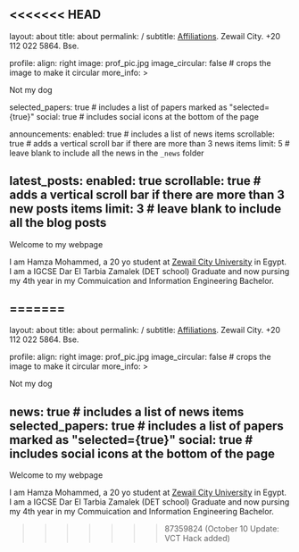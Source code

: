 <<<<<<< HEAD
---
layout: about
title: about
permalink: /
subtitle: <a href='#'>Affiliations</a>. Zewail City. +20 112 022 5864. Bse.

profile:
  align: right
  image: prof_pic.jpg
  image_circular: false # crops the image to make it circular
  more_info: >
    <p>Not my dog</p>

selected_papers: true # includes a list of papers marked as "selected={true}"
social: true # includes social icons at the bottom of the page

announcements:
  enabled: true # includes a list of news items
  scrollable: true # adds a vertical scroll bar if there are more than 3 news items
  limit: 5 # leave blank to include all the news in the `_news` folder

latest_posts:
  enabled: true
  scrollable: true # adds a vertical scroll bar if there are more than 3 new posts items
  limit: 3 # leave blank to include all the blog posts
---
Welcome to my webpage

I am Hamza Mohammed, a 20 yo student at [Zewail City University](https://website.zcltsdev.com/) in Egypt. I am a IGCSE Dar El Tarbia Zamalek (DET school) Graduate and now pursing my 4th year in my Commuication and Information Engineering Bachelor.


<!-- Put your address / P.O. box / other info right below your picture. You can also disable any of these elements by editing `profile` property of the YAML header of your `_pages/about.md`. Edit `_bibliography/papers.bib` and Jekyll will render your [publications page](/al-folio/publications/) automatically.

Link to your social media connections, too. This theme is set up to use [Font Awesome icons](https://fontawesome.com/) and [Academicons](https://jpswalsh.github.io/academicons/), like the ones below. Add your Facebook, Twitter, LinkedIn, Google Scholar, or just disable all of them. -->
=======
---
layout: about
title: about
permalink: /
subtitle: <a href='#'>Affiliations</a>. Zewail City. +20 112 022 5864. Bse.

profile:
  align: right
  image: prof_pic.jpg
  image_circular: false # crops the image to make it circular
  more_info: >
    <p>Not my dog</p>

news: true # includes a list of news items
selected_papers: true # includes a list of papers marked as "selected={true}"
social: true # includes social icons at the bottom of the page
---
Welcome to my webpage

I am Hamza Mohammed, a 20 yo student at [Zewail City University](https://website.zcltsdev.com/) in Egypt. I am a IGCSE Dar El Tarbia Zamalek (DET school) Graduate and now pursing my 4th year in my Commuication and Information Engineering Bachelor.


<!-- Put your address / P.O. box / other info right below your picture. You can also disable any of these elements by editing `profile` property of the YAML header of your `_pages/about.md`. Edit `_bibliography/papers.bib` and Jekyll will render your [publications page](/al-folio/publications/) automatically.

Link to your social media connections, too. This theme is set up to use [Font Awesome icons](https://fontawesome.com/) and [Academicons](https://jpswalsh.github.io/academicons/), like the ones below. Add your Facebook, Twitter, LinkedIn, Google Scholar, or just disable all of them. -->
>>>>>>> 87359824 (October 10 Update: VCT Hack added)
